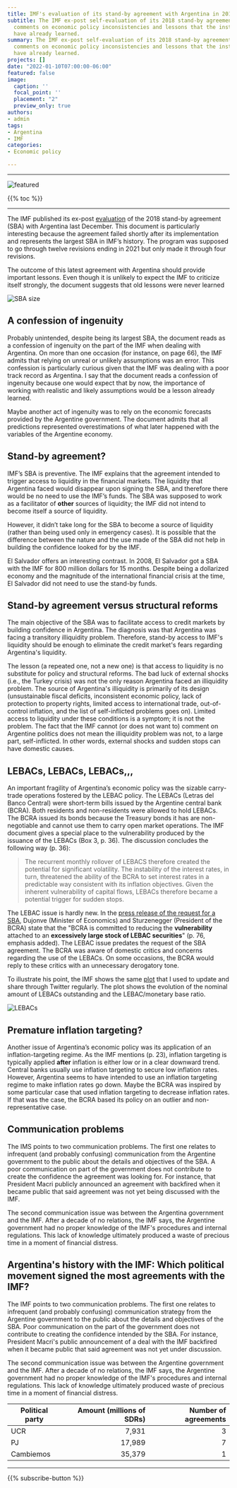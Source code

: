 ```yaml
---
title: IMF's evaluation of its stand-by agreement with Argentina in 2018
subtitle: The IMF ex-post self-evaluation of its 2018 stand-by agreement with Argentina
  comments on economic policy inconsistencies and lessons that the institution should
  have already learned.
summary: The IMF ex-post self-evaluation of its 2018 stand-by agreement with Argentina
  comments on economic policy inconsistencies and lessons that the institution should
  have already learned.
projects: []
date: "2022-01-10T07:00:00-06:00"
featured: false
image:
  caption: ''
  focal_point: ''
  placement: "2"
  preview_only: true
authors:
- admin
tags:
- Argentina
- IMF
categories:
- Economic policy

---
```

***

![featured](featured.jpg)

{{% toc %}}

---

The IMF published its ex-post [evaluation](https://www.imf.org/en/Publications/CR/Issues/2021/12/22/Argentina-Ex-Post-Evaluation-of-Exceptional-Access-Under-the-2018-Stand-By-Arrangement-511289) of the 2018 stand-by agreement (SBA) with Argentina last December. This document is particularly interesting because the agreement failed shortly after its implementation and represents the largest SBA in IMF’s history. The program was supposed to go through twelve revisions ending in 2021 but only made it through four revisions.

The outcome of this latest agreement with Argentina should provide important lessons. Even though it is unlikely to expect the IMF to criticize itself strongly, the document suggests that old lessons were never learned

![SBA size](IMF-SBA-Size.png)

## A confession of ingenuity

Probably unintended, despite being its largest SBA, the document reads as a confession of ingenuity on the part of the IMF when dealing with Argentina. On more than one occasion (for instance, on page 66), the IMF admits that relying on unreal or unlikely assumptions was an error. This confession is particularly curious given that the IMF was dealing with a poor track record as Argentina. I say that the document reads a confession of ingenuity because one would expect that by now, the importance of working with realistic and likely assumptions would be a lesson already learned.

Maybe another act of ingenuity was to rely on the economic forecasts provided by the Argentine government. The document admits that all predictions represented overestimations of what later happened with the variables of the Argentine economy.

## Stand-by agreement?

IMF’s SBA is preventive. The IMF explains that the agreement intended to trigger access to liquidity in the financial markets. The liquidity that Argentina faced would disappear upon signing the SBA, and therefore there would be no need to use the IMF’s funds. The SBA was supposed to work as a facilitator of **other** sources of liquidity; the IMF did not intend to become itself a source of liquidity.

However, it didn’t take long for the SBA to become a source of liquidity (rather than being used only in emergency cases). It is possible that the difference between the nature and the use made of the SBA did not help in building the confidence looked for by the IMF.

El Salvador offers an interesting contrast. In 2008, El Salvador got a SBA with the IMF for 800 million dollars for 15 months. Despite being a dollarized economy and the magnitude of the international financial crisis at the time, El Salvador did not need to use the stand-by funds.

## Stand-by agreement versus structural reforms

The main objective of the SBA was to facilitate access to credit markets by building confidence in Argentina. The diagnosis was that Argentina was facing a transitory illiquidity problem. Therefore, stand-by access to IMF's liquidity should be enough to eliminate the credit market's fears regarding Argentina's liquidity.

The lesson (a repeated one, not a new one) is that access to liquidity is no substitute for policy and structural reforms. The bad luck of external shocks (i.e., the Turkey crisis) was not the only reason Argentina faced an illiquidity problem. The source of Argentina's illiquidity is primarily of its design (unsustainable fiscal deficits, inconsistent economic policy, lack of protection to property rights, limited access to international trade, out-of-control inflation, and the list of self-inflicted problems goes on). Limited access to liquidity under these conditions is a symptom; it is not the problem. The fact that the IMF cannot (or does not want to) comment on Argentine politics does not mean the illiquidity problem was not, to a large part, self-inflicted. In other words, external shocks and sudden stops can have domestic causes.

## LEBACs, LEBACs, LEBACs,,,

An important fragility of Argentina’s economic policy was the sizable carry-trade operations fostered by the LEBAC policy. The LEBACs (Letras del Banco Central) were short-term bills issued by the Argentine central bank (BCRA). Both residents and non-residents were allowed to hold LEBACs. The BCRA issued its bonds because the Treasury bonds it has are non-negotiable and cannot use them to carry open market operations. The IMF document gives a special place to the vulnerability produced by the issuance of the LEBACs (Box 3, p. 36). The discussion concludes the following way (p. 36):

> The recurrent monthly rollover of LEBACS therefore created the potential for significant volatility. The instability of the interest rates, in turn, threatened the ability of the BCRA to set interest rates in a predictable way consistent with its inflation objectives. Given the inherent vulnerability of capital flows, LEBACs therefore became a potential trigger for sudden stops.

The LEBAC issue is hardly new. In the [press release of the request for a SBA](https://www.imf.org/en/Publications/CR/Issues/2018/07/13/Argentina-Request-for-Stand-By-Arrangement-Press-Release-and-Staff-Report-46078), Dujonve (Minister of Economics) and Sturzenegger (President of the BCRA) state that the "BCRA is committed to reducing the **vulnerability** attached to an **excessively large stock of LEBAC securities**" (p. 76, emphasis added). The LEBAC issue predates the request of the SBA agreement. The BCRA was aware of domestic critics and concerns regarding the use of the LEBACs. On some occasions, the BCRA would reply to these critics with an unnecessary derogatory tone.

To illustrate his point, the IMF shows the same [plot](https://www.elhubeconomico.com/graficos/02_agregados_monetarios/#gr%C3%A1fico-6-pasivos-del-bcra) that I used to update and share through Twitter regularly. The plot shows the evolution of the nominal amount of LEBACs outstanding and the LEBAC/monetary base ratio.

![LEBACs](IMF-LEBACs.png)

## Premature inflation targeting?

Another issue of Argentina’s economic policy was its application of an inflation-targeting regime. As the IMF mentions (p. 23), inflation targeting is typically applied **after** inflation is either low or in a clear downward trend. Central banks usually use inflation targeting to secure low inflation rates. However, Argentina seems to have intended to use an inflation targeting regime to make inflation rates go down. Maybe the BCRA was inspired by some particular case that used inflation targeting to decrease inflation rates. If that was the case, the BCRA based its policy on an outlier and non-representative case.

## Communication problems

The IMS points to two communication problems. The first one relates to infrequent (and probably confusing) communication from the Argentine government to the public about the details and objectives of the SBA. A poor communication on part of the government does not contribute to create the confidence the agreement was looking for. For instance, that President Macri publicly announced an agreement with backfired when it became public that said agreement was not yet being discussed with the IMF.

The second communication issue was between the Argentina government and the IMF. After a decade of no relations, the IMF says, the Argentine government had no proper knowledge of the IMF's procedures and internal regulations. This lack of knowledge ultimately produced a waste of precious time in a moment of financial distress.

## Argentina's history with the IMF: Which political movement signed the most agreements with the IMF?

The IMF points to two communication problems. The first one relates to infrequent (and probably confusing) communication strategy from the Argentine government to the public about the details and objectives of the SBA. Poor communication on the part of the government does not contribute to creating the confidence intended by the SBA. For instance, President Macri's public announcement of a deal with the IMF backfired when it became public that said agreement was not yet under discussion.

The second communication issue was between the Argentine government and the IMF. After a decade of no relations, the IMF says, the Argentine government had no proper knowledge of the IMF's procedures and internal regulations. This lack of knowledge ultimately produced waste of precious time in a moment of financial distress.

| Political party | Amount (millions of SDRs) | Number of agreements |
| --- | ---: | ---: |
| UCR | 7,931 | 3 |
| PJ | 17,989 | 7 |
| Cambiemos | 35,379 | 1 |

***

{{% subscribe-button %}}